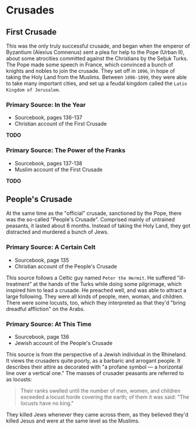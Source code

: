 # Crusades

## First Crusade

This was the only truly successful crusade, and began when the emperor of
Byzantium (Alexius Comnenus) sent a plea for help to the Pope (Urban II), about
some atrocities committed against the Christians by the Seljuk Turks. The Pope
made some speech in France, which convinced a bunch of knights and nobles to
join the crusade. They set off in `1096`, in hope of taking the Holy Land from
the Muslims. Between `1096-1099`, they were able to take many important cities,
and set up a feudal kingdom called the `Latin Kingdom of Jerusalem`.

### Primary Source: In the Year

- Sourcebook, pages 136-137
- Christian account of the First Crusade

**TODO**

### Primary Source: The Power of the Franks

- Sourcebook, pages 137-138
- Muslim account of the First Crusade

**TODO**

## People's Crusade

At the same time as the "official" crusade, sanctioned by the Pope, there was
the so-called "People's Crusade". Comprised mainly of untrained peasants, it
lasted about 6 months. Instead of taking the Holy Land, they got distracted and
murdered a bunch of Jews.

### Primary Source: A Certain Celt

- Sourcebook, page 135
- Christian account of the People's Crusade

This source follows a Celtic guy named `Peter the Hermit`. He suffered
"ill-treatment" at the hands of the Turks while doing some pilgrimage, which
inspired him to lead a crusade. He preached well, and was able to attract a
large following. They were all kinds of people, men, woman, and children. There
were some locusts, too, which they interpreted as that they'd "bring dreadful
affliction" on the Arabs.

### Primary Source: At This Time

- Sourcebook, page 136
- Jewish account of the People's Crusade

This source is from the perspective of a Jewish individual in the Rhineland.
It views the crusaders quite poorly, as a barbaric and arrogant people. It
describes their attire as decorated with "a profane symbol — a horizontal line
over a vertical one." The masses of crusader peasants are referred to as
locusts:

> Their ranks swelled until the number of men, women, and children exceeded a
> locust horde covering the earth; of them it was said: "The locusts have no
> king."

They killed Jews whenever they came across them, as they believed they'd killed
Jesus and were at the same level as the Muslims.


